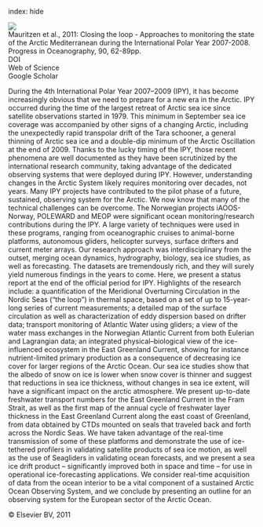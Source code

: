 index: hide

<div class="Citation">
    <div class="Citation-thumb CitationThumb-linked"  data-href="https://doi.org/10.1016/j.pocean.2011.02.010">
      <img src="https://static.claimspace.cloud/climate-study-static/refs/thumbs/3/Mauritzen_et_al_2011-thumb.png" />
    </div>

  <div class="Citation-body">
    <div class="Citation-text">Mauritzen et al., 2011: Closing the loop - Approaches to monitoring the state of the Arctic Mediterranean during the International Polar Year 2007-2008. <span class="Article-journal">Progress in Oceanography, </span><span class="Article-volume">90, </span>62-89pp.</div>
    <div class="Citation-links">
      <div class="CitationLink" data-href="https://doi.org/10.1016/j.pocean.2011.02.010">
        <div class="CitationLink-icon CitationLink-Doi"></div>
        <div class="CitationLink-text">DOI</div>
      </div>
      <div class="CitationLink" data-href="http://cel.webofknowledge.com/InboundService.do?customersID=atyponcel&smartRedirect=yes&mode=FullRecord&IsProductCode=Yes&product=CEL&Init=Yes&Func=Frame&action=retrieve&SrcApp=literatum&SrcAuth=atyponcel&SID=7CNc3cIRaBKjGbSujFM&UT=WOS:000292236900005">
        <div class="CitationLink-icon CitationLink-Isi"></div>
        <div class="CitationLink-text">Web of Science</div>
      </div>
      <div class="CitationLink" data-href="https://scholar.google.com/scholar?q=10.1016/j.pocean.2011.02.010">
        <div class="CitationLink-icon CitationLink-Scholar"></div>
        <div class="CitationLink-text">Google Scholar</div>
      </div>
    </div>
  </div>
</div>

During the 4th International Polar Year 2007–2009 (IPY), it has become increasingly obvious that we need to prepare for a new era in the Arctic. IPY occurred during the time of the largest retreat of Arctic sea ice since satellite observations started in 1979. This minimum in September sea ice coverage was accompanied by other signs of a changing Arctic, including the unexpectedly rapid transpolar drift of the Tara schooner, a general thinning of Arctic sea ice and a double-dip minimum of the Arctic Oscillation at the end of 2009. Thanks to the lucky timing of the IPY, those recent phenomena are well documented as they have been scrutinized by the international research community, taking advantage of the dedicated observing systems that were deployed during IPY. However, understanding changes in the Arctic System likely requires monitoring over decades, not years. Many IPY projects have contributed to the pilot phase of a future, sustained, observing system for the Arctic. We now know that many of the technical challenges can be overcome.                   The Norwegian projects iAOOS-Norway, POLEWARD and MEOP were significant ocean monitoring/research contributions during the IPY. A large variety of techniques were used in these programs, ranging from oceanographic cruises to animal-borne platforms, autonomous gliders, helicopter surveys, surface drifters and current meter arrays. Our research approach was interdisciplinary from the outset, merging ocean dynamics, hydrography, biology, sea ice studies, as well as forecasting. The datasets are tremendously rich, and they will surely yield numerous findings in the years to come. Here, we present a status report at the end of the official period for IPY. Highlights of the research include: a quantification of the Meridional Overturning Circulation in the Nordic Seas (“the loop”) in thermal space, based on a set of up to 15-year-long series of current measurements; a detailed map of the surface circulation as well as characterization of eddy dispersion based on drifter data; transport monitoring of Atlantic Water using gliders; a view of the water mass exchanges in the Norwegian Atlantic Current from both Eulerian and Lagrangian data; an integrated physical–biological view of the ice-influenced ecosystem in the East Greenland Current, showing for instance nutrient-limited primary production as a consequence of decreasing ice cover for larger regions of the Arctic Ocean. Our sea ice studies show that the albedo of snow on ice is lower when snow cover is thinner and suggest that reductions in sea ice thickness, without changes in sea ice extent, will have a significant impact on the arctic atmosphere. We present up-to-date freshwater transport numbers for the East Greenland Current in the Fram Strait, as well as the first map of the annual cycle of freshwater layer thickness in the East Greenland Current along the east coast of Greenland, from data obtained by CTDs mounted on seals that traveled back and forth across the Nordic Seas. We have taken advantage of the real-time transmission of some of these platforms and demonstrate the use of ice-tethered profilers in validating satellite products of sea ice motion, as well as the use of Seagliders in validating ocean forecasts, and we present a sea ice drift product – significantly improved both in space and time – for use in operational ice-forecasting applications.                   We consider real-time acquisition of data from the ocean interior to be a vital component of a sustained Arctic Ocean Observing System, and we conclude by presenting an outline for an observing system for the European sector of the Arctic Ocean.

<div class="Citation-copy">
&copy; Elsevier BV, 2011
</div>